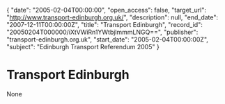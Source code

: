 {
  "date": "2005-02-04T00:00:00", 
  "open_access": false, 
  "target_url": "http://www.transport-edinburgh.org.uk/", 
  "description": null, 
  "end_date": "2007-12-11T00:00:00Z", 
  "title": "Transport Edinburgh", 
  "record_id": "20050204T000000/iXtVWiRn1YWtbjlmmmLNGQ==", 
  "publisher": "transport-edinburgh.org.uk", 
  "start_date": "2005-02-04T00:00:00Z", 
  "subject": "Edinburgh Transport Referendum 2005"
}

# Transport Edinburgh

None